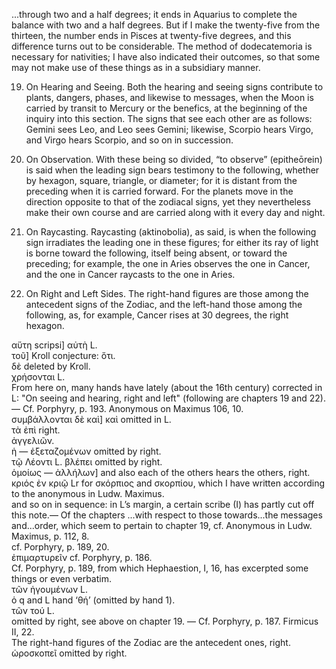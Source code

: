 ...through two and a half degrees; it ends in Aquarius to complete the balance with two and a half degrees. But if I make the twenty-five from the thirteen, the number ends in Pisces at twenty-five degrees, and this difference turns out to be considerable. The method of dodecatemoria is necessary for nativities; I have also indicated their outcomes, so that some may not make use of these things as in a subsidiary manner.

19. On Hearing and Seeing.
Both the hearing and seeing signs contribute to plants, dangers, phases, and likewise to messages, when the Moon is carried by transit to Mercury or the benefics, at the beginning of the inquiry into this section. The signs that see each other are as follows: Gemini sees Leo, and Leo sees Gemini; likewise, Scorpio hears Virgo, and Virgo hears Scorpio, and so on in succession.

20. On Observation.
With these being so divided, “to observe” (epitheōrein) is said when the leading sign bears testimony to the following, whether by hexagon, square, triangle, or diameter; for it is distant from the preceding when it is carried forward. For the planets move in the direction opposite to that of the zodiacal signs, yet they nevertheless make their own course and are carried along with it every day and night.

21. On Raycasting.
Raycasting (aktinobolia), as said, is when the following sign irradiates the leading one in these figures; for either its ray of light is borne toward the following, itself being absent, or toward the preceding; for example, the one in Aries observes the one in Cancer, and the one in Cancer raycasts to the one in Aries.

22. On Right and Left Sides.
The right-hand figures are those among the antecedent signs of the Zodiac, and the left-hand those among the following, as, for example, Cancer rises at 30 degrees, the right hexagon.

αὕτη scripsi] αὐτὴ L.  
τοῦ] Kroll conjecture: ὅτι.  
δὲ deleted by Kroll.  
χρήσονται L.  
From here on, many hands have lately (about the 16th century) corrected in L: "On seeing and hearing, right and left" (following are chapters 19 and 22). — Cf. Porphyry, p. 193. Anonymous on Maximus 106, 10.  
συμβάλλονται δὲ καὶ] καὶ omitted in L.  
τὰ ἐπὶ right.  
ἀγγελιῶν.  
ἡ — ἐξεταζομένων omitted by right.  
τῷ Λέοντι L. βλέπει omitted by right.  
ὁμοίως — ἀλλήλων] and also each of the others hears the others, right. κριός ἐν κριῷ Lr for σκόρπιος and σκορπίου, which I have written according to the anonymous in Ludw. Maximus.  
and so on in sequence: in L’s margin, a certain scribe (I) has partly cut off this note.— Of the chapters ...with respect to those towards...the messages and...order, which seem to pertain to chapter 19, cf. Anonymous in Ludw. Maximus, p. 112, 8.  
cf. Porphyry, p. 189, 20.  
ἐπιμαρτυρεῖν cf. Porphyry, p. 186.  
Cf. Porphyry, p. 189, from which Hephaestion, I, 16, has excerpted some things or even verbatim.  
τῶν ἡγουμένων L.  
ὁ q and L hand ‘θή’ (omitted by hand 1).  
τῶν τού L.  
omitted by right, see above on chapter 19. — Cf. Porphyry, p. 187. Firmicus II, 22.  
The right-hand figures of the Zodiac are the antecedent ones, right.  
ὡροσκοπεῖ omitted by right.